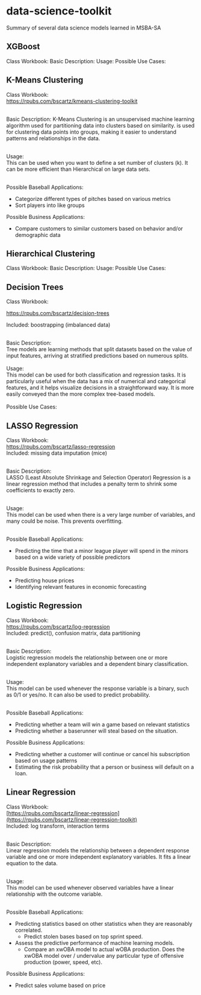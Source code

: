 # data-science-toolkit
Summary of several data science models learned in MSBA-SA

## XGBoost
Class Workbook:
Basic Description: 
Usage:
Possible Use Cases:

## K-Means Clustering
Class Workbook: <br/>
https://rpubs.com/bscartz/kmeans-clustering-toolkit<br/><br/>

Basic Description: K-Means Clustering is an unsupervised machine learning algorithm used for partitioning data into clusters based on similarity. is used for clustering data points into groups, making it easier to understand patterns and relationships in the data. <br/><br/>


Usage: <br/>
This can be used when you want to define a set number of clusters (k). It can be more efficient than Hierarchical on large data sets.<br/><br/>


Possible Baseball Applications:
* Categorize different types of pitches based on various metrics
* Sort players into like groups


Possible Business Applications: 
* Compare customers to similar customers based on behavior and/or demographic data

## Hierarchical Clustering
Class Workbook:
Basic Description: 
Usage:
Possible Use Cases:

## Decision Trees
Class Workbook:<br/>

https://rpubs.com/bscartz/decision-trees<br/>

Included: boostrapping (imbalanced data)<br/><br/>


Basic Description: <br/>
Tree models are learning methods that split datasets based on the value of input features, arriving at stratified predictions based on numerous splits.
<br/><br/>
Usage: <br/>
This model can be used for both classification and regression tasks. It is particularly useful when the data has a mix of numerical and categorical features, and it helps visualize decisions in a straightforward way. It is more easily conveyed than the more complex tree-based models.
<br/><br/>
Possible Use Cases:

## LASSO Regression
Class Workbook: <br/>
https://rpubs.com/bscartz/lasso-regression<br/>
Included: missing data imputation (mice) <br/><br/>

Basic Description: <br/>
LASSO (Least Absolute Shrinkage and Selection Operator) Regression is a linear regression method that includes a penalty term to shrink some coefficients to exactly zero. <br/><br/>


Usage: <br/>
This model can be used when there is a very large number of variables, and many could be noise. This prevents overfitting. <br/><br/>


Possible Baseball Applications: 
* Predicting the time that a minor league player will spend in the minors based on a wide variety of possible predictors


Possible Business Applications: 
* Predicting house prices
* Identifying relevant features in economic forecasting

## Logistic Regression
Class Workbook:<br/>
https://rpubs.com/bscartz/log-regression<br/>
Included: predict(), confusion matrix, data partitioning <br/><br/>

Basic Description: <br/>
Logistic regression models the relationship between one or more independent explanatory variables and a dependent binary classification. <br/><br/>


Usage: <br/>
This model can be used whenever the response variable is a binary, such as 0/1 or yes/no. It can also be used to predict probability. <br/><br/>


Possible Baseball Applications:
* Predicting whether a team will win a game based on relevant statistics
* Predicting whether a baserunner will steal based on the situation.


Possible Business Applications:
* Predicting whether a customer will continue or cancel his subscription based on usage patterns
* Estimating the risk probability that a person or business will default on a loan.

## Linear Regression

Class Workbook: <br/>
[https://rpubs.com/bscartz/linear-regression](https://rpubs.com/bscartz/linear-regression-toolkit) <br/>
Included: log transform, interaction terms <br/><br/>


Basic Description: <br/>
Linear regression models the relationship between a dependent response variable and one or more independent explanatory variables. It fits a linear equation to the data. <br/><br/>


Usage: <br/>
This model can be used whenever observed variables have a linear relationship with the outcome variable. <br/><br/>


Possible Baseball Applications: 
* Predicting statistics based on other statistics when they are reasonably correlated.
  * Predict stolen bases based on top sprint speed.
* Assess the predictive performance of machine learning models.
  * Compare an xwOBA model to actual wOBA production. Does the xwOBA model over / undervalue any particular type of offensive production (power, speed, etc).


Possible Business Applications:
* Predict sales volume based on price










